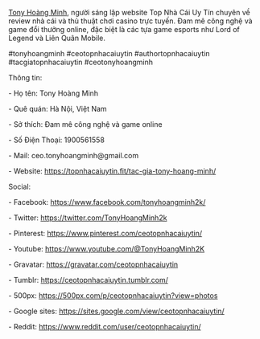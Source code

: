 <p dir="ltr"><a href="https://topnhacaiuytin.fit/tac-gia-tony-hoang-minh/">Tony Ho&agrave;ng Minh</a>, người s&aacute;ng lập website Top Nh&agrave; C&aacute;i Uy T&iacute;n chuy&ecirc;n về review nh&agrave; c&aacute;i v&agrave; thủ thuật chơi casino trực tuyến. Đam m&ecirc; c&ocirc;ng nghệ v&agrave; game đổi thưởng online, đặc biệt l&agrave; c&aacute;c tựa game esports như Lord of Legend v&agrave; Li&ecirc;n Qu&acirc;n Mobile.</p>
<p dir="ltr">#tonyhoangminh #ceotopnhacaiuytin #authortopnhacaiuytin #tacgiatopnhacaiuytin #ceotonyhoangminh</p>
<p dir="ltr">Th&ocirc;ng tin:&nbsp;</p>
<p dir="ltr">- Họ t&ecirc;n: Tony Ho&agrave;ng Minh</p>
<p dir="ltr">- Qu&ecirc; qu&aacute;n: H&agrave; Nội, Việt Nam</p>
<p dir="ltr">- Sở th&iacute;ch: Đam m&ecirc; c&ocirc;ng nghệ v&agrave; game online</p>
<p dir="ltr">- Số Điện Thoại: 1900561558&nbsp;</p>
<p dir="ltr">- Mail: ceo.tonyhoangminh@gmail.com&nbsp;</p>
<p dir="ltr">- Website: <a href="https://topnhacaiuytin.fit/tac-gia-tony-hoang-minh/">https://topnhacaiuytin.fit/tac-gia-tony-hoang-minh/</a></p>
<p dir="ltr">Social:</p>
<p dir="ltr">- Facebook: <a href="https://www.facebook.com/tonyhoangminh2k/">https://www.facebook.com/tonyhoangminh2k/</a></p>
<p dir="ltr">- Twitter: <a href="https://twitter.com/TonyHoangMinh2k">https://twitter.com/TonyHoangMinh2k</a></p>
<p dir="ltr">- Pinterest: <a href="https://www.pinterest.com/ceotopnhacaiuytin/">https://www.pinterest.com/ceotopnhacaiuytin/</a></p>
<p dir="ltr">- Youtube: <a href="https://www.youtube.com/@TonyHoangMinh2K">https://www.youtube.com/@TonyHoangMinh2K</a></p>
<p dir="ltr">- Gravatar: <a href="https://gravatar.com/ceotopnhacaiuytin">https://gravatar.com/ceotopnhacaiuytin</a></p>
<p dir="ltr">- Tumblr: <a href="https://ceotopnhacaiuytin.tumblr.com/">https://ceotopnhacaiuytin.tumblr.com/</a></p>
<p dir="ltr">- 500px: <a href="https://500px.com/p/ceotopnhacaiuytin?view=photos">https://500px.com/p/ceotopnhacaiuytin?view=photos</a></p>
<p dir="ltr">- Google sites: <a href="https://sites.google.com/view/ceotopnhacaiuytin/">https://sites.google.com/view/ceotopnhacaiuytin/</a></p>
<p dir="ltr">- Reddit: <a href="https://www.reddit.com/user/ceotopnhacaiuytin/">https://www.reddit.com/user/ceotopnhacaiuytin/</a></p>